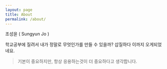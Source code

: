 ```yaml
---
layout: page
title: About
permalink: /about/
---
```


조성윤 ( Sungyun Jo )

학교공부에 질려서 내가 정말로 무엇인가를 만들 수 있을까? 삽질하다 이까지 오게되었네요.

> 기본이 중요하지만, 항상 응용하는것이 더 중요하다고 생각합니다.
